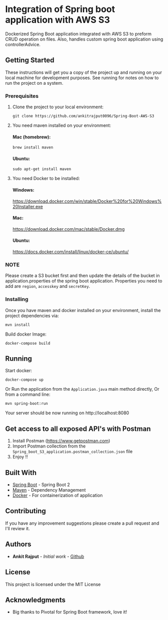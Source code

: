 # Integration of Spring boot application with AWS S3 

Dockerized Spring Boot application integrated with AWS S3 to preform CRUD operation on files.
Also, handles custom spring boot application using controllerAdvice.

## Getting Started

These instructions will get you a copy of the project up and running on your local machine for development purposes. See running for notes on how to run the project on a system.

### Prerequisites

1. Clone the project to your local environment:
    ```
    git clone https://github.com/ankitrajput0096/Spring-Boot-AWS-S3
    ```

2. You need maven installed on your environment:

    #### Mac (homebrew):
    
    ```
    brew install maven
    ```
    #### Ubuntu:
    ```
    sudo apt-get install maven
    ```

3. You need Docker to be installed:

    #### Windows:
    https://download.docker.com/win/stable/Docker%20for%20Windows%20Installer.exe
    
    #### Mac:
    https://download.docker.com/mac/stable/Docker.dmg
    
    #### Ubuntu:
    https://docs.docker.com/install/linux/docker-ce/ubuntu/

### NOTE
Please create a S3 bucket first and then update the details of the bucket in application.properties of
 the spring boot application. Properties you need to add are `region`, `accesskey` and `secretKey`.

### Installing

Once you have maven and docker installed on your environment, install the project dependencies via:

```
mvn install
```

Build docker Image:

```
docker-compose build
```

## Running

Start docker:
```
docker-compose up
```

Or Run the application from the `Application.java` main method directly,
Or from a command line:
```
mvn spring-boot:run
```

Your server should be now running on http://localhost:8080

## Get access to all exposed API's with Postman

1. Install Postman (https://www.getpostman.com)
2. Import Postman collection from the `Spring_boot_S3_application.postman_collection.json` file
3. Enjoy !!

## Built With

* [Spring Boot](https://spring.io/projects/spring-boot) - Spring Boot 2
* [Maven](https://maven.apache.org/) - Dependency Management
* [Docker](https://www.docker.com/) - For containerization of application

## Contributing

If you have any improvement suggestions please create a pull request and I'll review it.


## Authors

* **Ankit Rajput** - *Initial work* - [Github](https://github.com/ankitrajput0096)

## License

This project is licensed under the MIT License

## Acknowledgments

* Big thanks to Pivotal for Spring Boot framework, love it!
